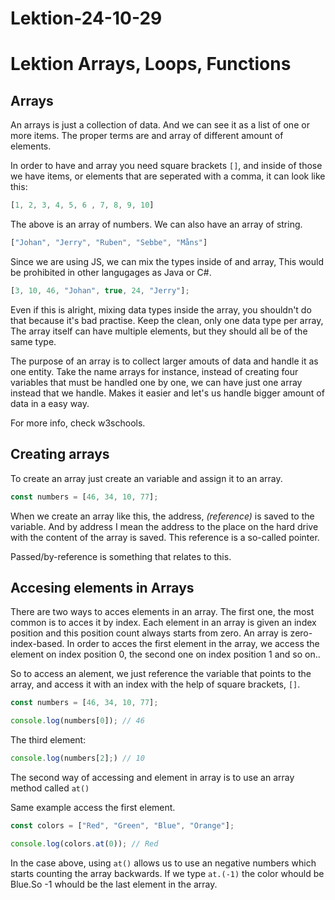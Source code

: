 # Lektion-24-10-29

# Lektion Arrays, Loops, Functions

## Arrays
An arrays is just a collection of data. And we can see it as a list of one or more items. The proper terms are and array of different amount of elements. 

In order to have and array you need square brackets `[]`, and inside of those we have items, or elements that are seperated with a comma, it can look like this: 

```js 
[1, 2, 3, 4, 5, 6 , 7, 8, 9, 10]
```

The above is an array of numbers. We can also have an array of string.

```js 
["Johan", "Jerry", "Ruben", "Sebbe", "Måns"]
```

Since we are using JS, we can mix the types inside of and array, This would be prohibited in other langugages as Java or C#. 

```js 
[3, 10, 46, "Johan", true, 24, "Jerry"]; 
```

Even if this is alright, mixing data types inside the array, you shouldn't do that because it's bad practise. Keep the clean, only one data type per array, The array itself can have multiple elements, but they should all be of the same type.

The purpose of an array is to collect larger amouts of data and handle it as one entity. Take the name arrays for instance, instead of creating four variables that must be handled one by one, we can have just one array instead that we handle. Makes it easier and let's us handle bigger amount of data in a easy way. 

For more info, check w3schools.

## Creating arrays

To create an array just create an variable and assign it to an array. 

```js 
const numbers = [46, 34, 10, 77];
```

When we create an array like this, the address, _(reference)_ is saved to the variable. And by address I mean the address to the place on the hard drive with the content of the array is saved. This reference is a so-called pointer. 

Passed/by-reference is something that relates to this. 

## Accesing elements in Arrays

There are two ways to acces elements in an array. The first one, the most common is to acces it by index. Each element in an array is given an index position and this position count always starts from zero. An array is zero-index-based. In order to acces the first element in the array, we access the element on index position 0, the second one on index position 1 and so on..

So to access an alement, we just reference the variable that points to the array, and access it with an index with the help of square brackets, `[]`.

```js 
const numbers = [46, 34, 10, 77];

console.log(numbers[0]); // 46
``` 

The third element: 

```js 
console.log(numbers[2];) // 10
```

The second way of accessing and element in array is  to use an array method called `at()`

Same example access the first element.

```js 
const colors = ["Red", "Green", "Blue", "Orange"];

console.log(colors.at(0)); // Red
```

In the case above, using `at()` allows us to use an negative numbers which starts counting the array backwards. If we type `at.(-1)` the color whould be Blue.So -1 whould be the last element in the array. 

